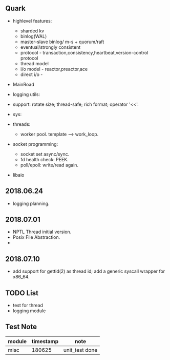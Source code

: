 Quark
--------------------------------
- highlevel features:
    - sharded kv
    - binlog(WAL)
    - master-slave binlog/ m-s + quorum/raft
    - eventual/strongly consistent
    - protocol - transaction,consistency,heartbeat,version-control protocol
    - thread model
    - i/o model - reactor,preactor,ace
    - direct i/o - 

- MainRoad
 
 - logging utils: 
  - support: rotate size; thread-safe; rich format; operator '<<'.
 
 - sys:
  - threads:
    - worker pool. template --> work_loop.
  - socket programming:
    - socket set async/sync.
    - fd health check: PEEK.
    - poll/epoll: write/read again.
  - libaio


2018.06.24
--------------------------------
 - logging planning.

2018.07.01
--------------------------------
 - NPTL Thread initial version.
 - Posix File Abstraction.
 - 

2018.07.10
--------------------------------
 - add support for gettid(2) as thread id; add a generic syscall wrapper for x86_64.



TODO List
-------------------------------
 - test for thread
 - logging module



Test Note
--------------------------------

| module | timestamp | note |
|------|--------|---------------|
| misc | 180625 | unit_test done|
